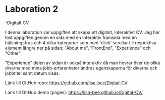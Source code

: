 # Laboration 2
-Digitalt CV

I denna laboration var uppgiften att skapa ett digitalt, interaktivt CV. Jag har löst uppgiften genom en sida med en interaktiv framsida med en hälsningsfras och 4 olika kategorier som med 'click' scrollar till respektiva element längre ner på sidan; "About me", "FrontEnd", "Experience" och "Other". 

"Experience" delen av sidan är också interaktiv då man hovrar över de olika divarna med mina jobb-erfarenheter ändras egenskaperna för divarna och jobbtitel samt datum visas. 



Länk till GitHub repo: https://github.com/lisa-bee/Digital-CV

Länk till GitHub demo (pages): https://lisa-bee.github.io/Digital-CV/

